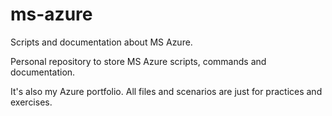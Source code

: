 # ms-azure
Scripts and documentation about MS Azure.

Personal repository to store MS Azure scripts, commands and documentation.

It's also my Azure portfolio. All files and scenarios are just for practices and exercises.

